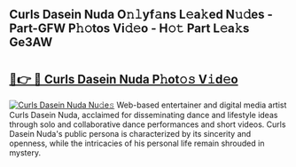 ## Curls Dasein Nuda O𝚗𝚕yf𝚊ns L𝚎a𝚔ed N𝚞𝚍es - Part-GFW P𝚑𝚘tos Vi𝚍𝚎o - H𝚘𝚝 Part L𝚎a𝚔s Ge3AW

# <h2><a href="http://kf8p5tx.oniu.top/?m=Curls+Dasein+Nuda">🔗👉 🔴 Curls Dasein Nuda P𝚑ot𝚘𝚜 V𝚒d𝚎o</a></h2>

[![Curls Dasein Nuda Nu𝚍e𝚜](https://i.imgur.com/0qMVB7G.gif)](http://kf8p5tx.oniu.top/?m=Curls+Dasein+Nuda)
Web-based entertainer and digital media artist Curls Dasein Nuda, acclaimed for disseminating dance and lifestyle ideas through solo and collaborative dance performances and short videos. Curls Dasein Nuda's public persona is characterized by its sincerity and openness, while the intricacies of his personal life remain shrouded in mystery.  
